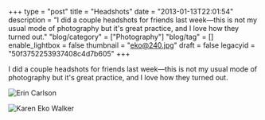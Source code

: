 +++
type = "post"
title = "Headshots"
date = "2013-01-13T22:01:54"
description = "I did a couple headshots for friends last week&#8212;this is not my usual mode of photography but it's great practice, and I love how they turned out."
"blog/category" = ["Photography"]
"blog/tag" = []
enable_lightbox = false
thumbnail = "eko@240.jpg"
draft = false
legacyid = "50f3752253937408c4d7b605"
+++

<p>I did a couple headshots for friends last week&mdash;this is not my usual mode of photography but it's great practice, and I love how they turned out.</p>
<p><img style="display:block; margin-left:auto; margin-right:auto;" src="erin.jpg" alt="Erin Carlson" title="erin.jpg" border="0"   /></p>
<p><img style="display:block; margin-left:auto; margin-right:auto;" src="eko.jpg" alt="Karen Eko Walker" title="eko.jpg" border="0"   /></p>
    